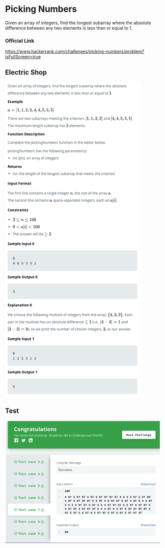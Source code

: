 # Picking Numbers
Given an array of integers, find the longest subarray where the absolute difference between any two elements is less than or equal to 1.

### Official Link

https://www.hackerrank.com/challenges/picking-numbers/problem?isFullScreen=true

## Electric Shop
![](./Problem.png)

## Test
![](./Test.png)
